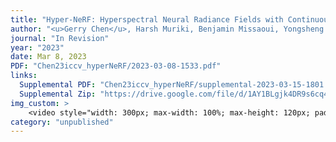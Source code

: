 ```yaml
---
title: "Hyper-NeRF: Hyperspectral Neural Radiance Fields with Continuous Radiance and Transparency Spectra"
author: "<u>Gerry Chen</u>, Harsh Muriki, Benjamin Missaoui, Yongsheng Chen, Cédric Pradalier"
journal: "In Revision"
year: "2023"
date: Mar 8, 2023
PDF: "Chen23iccv_hyperNeRF/2023-03-08-1533.pdf"
links:
  Supplemental PDF: "Chen23iccv_hyperNeRF/supplemental-2023-03-15-1801.pdf"
  Supplemental Zip: "https://drive.google.com/file/d/1AY1BLgjk4DR9s6cq4kGU8ZzoE3M4JeY1/view?usp=sharing"
img_custom: >
    <video style="width: 300px; max-width: 100%; max-height: 120px; padding: 0 10px 0 0; margin: auto; display: block; object-fit: contain;" autoplay loop muted><source src="../../projects/hydroponics/NeRF_render_output.mp4" type="video/mp4">Your browser does not support the video tag.</video>
category: "unpublished"
---
```

